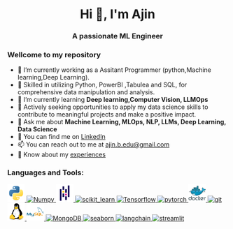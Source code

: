 <h1 align="center">Hi 👋, I'm Ajin</h1>
<h3 align="center">A passionate ML Engineer</h3>

### Wellcome to my repository

- 🔭 I’m currently working as a Assitant Programmer (python,Machine learning,Deep Learning).
- 🎯 Skilled in utilizing Python, PowerBI ,Tabulea and SQL, for comprehensive data manipulation and analysis.
- 🌱 I’m currently learning **Deep learning,Computer Vision, LLMOps**
- 🤔 Actively seeking opportunities to apply my data science skills to contribute to meaningful projects and make a positive impact.
- 💬 Ask me about **Machine Learning, MLOps, NLP, LLMs, Deep Learning, Data Science**
- 🤝 You can find me on [LinkedIn](https://www.linkedin.com/in/ajin-b-0851191b0/)
- 📫 You can reach out to me at ajin.b.edu@gmail.com
- 📄 Know about my [experiences](https://docs.google.com/document/d/14__rAIziYlwmE9QPHz9pM05GEBXuiKYj2VHBbQr05WY/edit?usp=sharing)


<h3 align="left">Languages and Tools:</h3>

<p align="left">
  <!-- Python -->
  <a href="https://www.python.org" target="_blank" rel="noreferrer">
    <img src="https://raw.githubusercontent.com/devicons/devicon/master/icons/python/python-original.svg" alt="python" width="40" height="40"/>
  </a>
  
  <!-- Numpy -->
  <a href="https://pytorch.org/" target="_blank" rel="noreferrer">
    <img src="https://www.vectorlogo.zone/logos/numpy/numpy-ar21.svg" alt="Numpy" width="70" height="40"/>
  </a>

  <!-- Pandas -->
  <a href="https://pandas.pydata.org/" target="_blank" rel="noreferrer">
    <img src="https://raw.githubusercontent.com/devicons/devicon/2ae2a900d2f041da66e950e4d48052658d850630/icons/pandas/pandas-original.svg" alt="pandas" width="40" height="40"/>
  </a>

  <!-- Scikit-learn -->
  <a href="https://scikit-learn.org/" target="_blank" rel="noreferrer">
    <img src="https://upload.wikimedia.org/wikipedia/commons/0/05/Scikit_learn_logo_small.svg" alt="scikit_learn" width="50" height="40"/>
  </a>
  
  <!-- Tensorflow -->
  <a href="https://pytorch.org/" target="_blank" rel="noreferrer">
    <img src="https://www.vectorlogo.zone/logos/tensorflow/tensorflow-ar21.svg" alt="Tensorflow" width="70" height="40"/>
  </a>
  
  <!-- PyTorch -->
  <a href="https://pytorch.org/" target="_blank" rel="noreferrer">
    <img src="https://www.vectorlogo.zone/logos/pytorch/pytorch-icon.svg" alt="pytorch" width="40" height="40"/>
  </a>

  <!-- Docker -->
  <a href="https://www.docker.com/" target="_blank" rel="noreferrer">
    <img src="https://raw.githubusercontent.com/devicons/devicon/master/icons/docker/docker-original-wordmark.svg" alt="docker" width="40" height="40"/>
  </a>
  <!-- Git -->
  <a href="https://git-scm.com/" target="_blank" rel="noreferrer">
    <img src="https://www.vectorlogo.zone/logos/git-scm/git-scm-icon.svg" alt="git" width="40" height="40"/>
  </a>
  <!-- Linux -->
  <a href="https://www.linux.org/" target="_blank" rel="noreferrer">
    <img src="https://raw.githubusercontent.com/devicons/devicon/master/icons/linux/linux-original.svg" alt="linux" width="40" height="40"/>
  </a>
  <!-- MySQL -->
  <a href="https://www.mysql.com/" target="_blank" rel="noreferrer">
    <img src="https://raw.githubusercontent.com/devicons/devicon/master/icons/mysql/mysql-original-wordmark.svg" alt="mysql" width="40" height="40"/>
  </a>

  <!-- MongoDB -->
  <a href="https://www.mysql.com/" target="_blank" rel="noreferrer">
    <img src="https://www.vectorlogo.zone/logos/mongodb/mongodb-ar21.svg" alt="MongoDB" width="60" height="40"/>
  </a>
  
  <!-- Seaborn -->
  <a href="https://seaborn.pydata.org/" target="_blank" rel="noreferrer">
    <img src="https://seaborn.pydata.org/_images/logo-mark-lightbg.svg" alt="seaborn" width="40" height="40"/>
  </a>
  <!-- Langchain -->
  <a href="https://www.langchain.com/" target="_blank" rel="noreferrer">
    <img src="https://www.freecodecamp.org/news/content/images/size/w1600/2023/05/Screenshot-2023-05-29-at-5.40.38-PM.png" alt="langchain" width="160" height="40"/>
  </a>
<!-- Streamlit -->
  <a href="https://streamlit.io/" target="_blank" rel="noreferrer">
    <img src="https://streamlit.io/images/brand/streamlit-logo-primary-colormark-darktext.png" alt="streamlit" width="70" height="40"/>
  </a>



<!--
**AJIN-B/AJIN-B** is a ✨ _special_ ✨ repository because its `README.md` (this file) appears on your GitHub profile.

Here are some ideas to get you started:

- 🔭 I’m currently working on ...
- 🌱 I’m currently learning ...
- 👯 I’m looking to collaborate on ...
- 🤔 I’m looking for help with ...
- 💬 Ask me about ...
- 📫 How to reach me: ...
- 😄 Pronouns: ...
- ⚡ Fun fact: ...
-->
